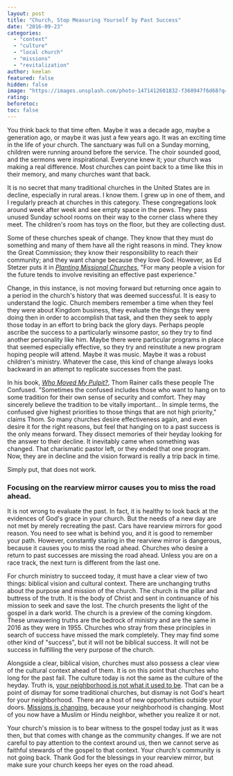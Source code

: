 ```yaml
---
layout: post
title: "Church, Stop Measuring Yourself by Past Success"
date: "2016-09-23"
categories: 
  - "context"
  - "culture"
  - "local church"
  - "missions"
  - "revitalization"
author: keelan
featured: false
hidden: false
image: "https://images.unsplash.com/photo-1471412601832-f360947f6d68?q=80&w=2070&auto=format&fit=crop&ixlib=rb-4.0.3&ixid=M3wxMjA3fDB8MHxwaG90by1wYWdlfHx8fGVufDB8fHx8fA%3D%3D"
rating:
beforetoc:
toc: false
---
```


You think back to that time often. Maybe it was a decade ago, maybe a generation ago, or maybe it was just a few years ago. It was an exciting time in the life of your church. The sanctuary was full on a Sunday morning, children were running around before the service. The choir sounded good, and the sermons were inspirational. Everyone knew it; your church was making a real difference. Most churches can point back to a time like this in their memory, and many churches want that back.

It is no secret that many traditional churches in the United States are in decline, especially in rural areas. I know them. I grew up in one of them, and I regularly preach at churches in this category. These congregations look around week after week and see empty space in the pews. They pass unused Sunday school rooms on their way to the corner class where they meet. The children's room has toys on the floor, but they are collecting dust.

Some of these churches speak of change. They know that they must do something and many of them have all the right reasons in mind. They know the Great Commission; they know their responsibility to reach their community; and they want change because they love God. However, as Ed Stetzer puts it in _[Planting Missional Churches](https://amzn.to/3dBSXbH)_, "For many people a vision for the future tends to involve revisiting an effective past experience."

Change, in this instance, is not moving forward but returning once again to a period in the church's history that was deemed successful. It is easy to understand the logic. Church members remember a time when they feel they were about Kingdom business, they evaluate the things they were doing then in order to accomplish that task, and then they seek to apply those today in an effort to bring back the glory days. Perhaps people ascribe the success to a particularly winsome pastor, so they try to find another personality like him. Maybe there were particular programs in place that seemed especially effective, so they try and reinstitute a new program hoping people will attend. Maybe it was music. Maybe it was a robust children's ministry. Whatever the case, this kind of change always looks backward in an attempt to replicate successes from the past.

In his book, _[Who Moved My Pulpit?](https://amzn.to/39oNS3q)_, Thom Rainer calls these people The Confused. "Sometimes the confused includes those who want to hang on to some tradition for their own sense of security and comfort. They may sincerely believe the tradition to be vitally important... In simple terms, the confused give highest priorities to those things that are not high priority," claims Thom. So many churches desire effectiveness again, and even desire it for the right reasons, but feel that hanging on to a past success is the only means forward. They dissect memories of their heyday looking for the answer to their decline. It inevitably came when something was changed. That charismatic pastor left, or they ended that one program. Now, they are in decline and the vision forward is really a trip back in time.

Simply put, that does not work.

### Focusing on the rearview mirror causes you to miss the road ahead.

It is not wrong to evaluate the past. In fact, it is healthy to look back at the evidences of God's grace in your church. But the needs of a new day are not met by merely recreating the past. Cars have rearview mirrors for good reason. You need to see what is behind you, and it is good to remember your path. However, constantly staring in the rearview mirror is dangerous, because it causes you to miss the road ahead. Churches who desire a return to past successes are missing the road ahead. Unless you are on a race track, the next turn is different from the last one.

For church ministry to succeed today, it must have a clear view of two things: biblical vision and cultural context. There are unchanging truths about the purpose and mission of the church. The church is the pillar and buttress of the truth. It is the body of Christ and sent in continuance of his mission to seek and save the lost. The church presents the light of the gospel in a dark world. The church is a preview of the coming kingdom. These unwavering truths are the bedrock of ministry and are the same in 2016 as they were in 1955. Churches who stray from these principles in search of success have missed the mark completely. They may find some other kind of "success", but it will not be biblical success. It will not be success in fulfilling the very purpose of the church.

Alongside a clear, biblical vision, churches must also possess a clear view of the cultural context ahead of them. It is on this point that churches who long for the past fail. The culture today is not the same as the culture of the heyday. Truth is, [your neighborhood is not what it used to be](http://blog.keelancook.com/2015/11/neighborhoods-in-transition-3-historical-shifts-that-changed-your-churchs-neighborhood.html). That can be a point of dismay for some traditional churches, but dismay is not God's heart for your neighborhood.  There are a host of new opportunities outside your doors. [Missions is changing](http://blog.keelancook.com/2015/10/missions-is-changing-and-we-need-to-keep-up.html), because your neighborhood is changing. Most of you now have a Muslim or Hindu neighbor, whether you realize it or not.

Your church's mission is to bear witness to the gospel today just as it was then, but that comes with change as the community changes. If we are not careful to pay attention to the context around us, then we cannot serve as faithful stewards of the gospel to that context. Your church's community is not going back. Thank God for the blessings in your rearview mirror, but make sure your church keeps her eyes on the road ahead.
